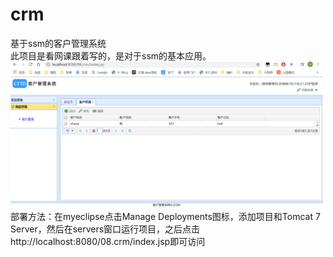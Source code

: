 # crm
基于ssm的客户管理系统
<br>此项目是看网课跟着写的，是对于ssm的基本应用。
<img src="https://raw.githubusercontent.com/Vince666-ming/crm/master/pic/aaa.png" alt="首页" width="500">
<br>部署方法：在myeclipse点击Manage Deployments图标，添加项目和Tomcat 7 Server，然后在servers窗口运行项目，之后点击http://localhost:8080/08.crm/index.jsp即可访问
